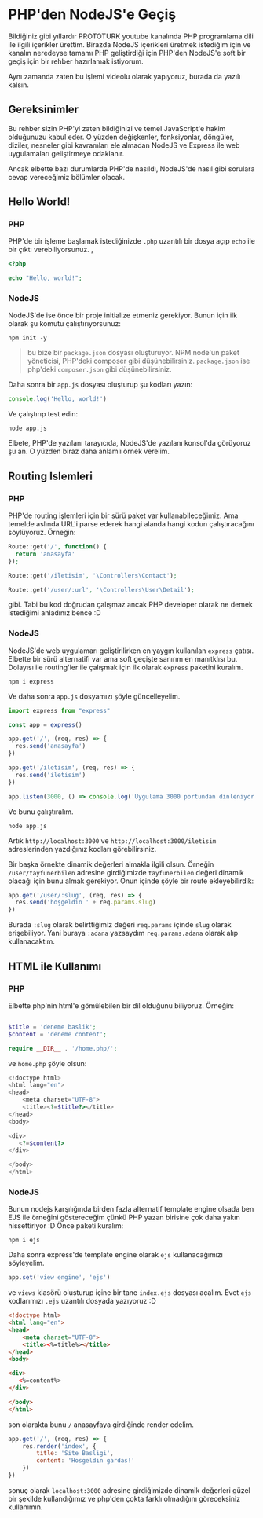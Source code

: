 # PHP'den NodeJS'e Geçiş

Bildiğiniz gibi yıllardır PROTOTURK youtube kanalında PHP programlama dili ile ilgili içerikler ürettim. Birazda NodeJS içerikleri üretmek istediğim için ve kanalın neredeyse tamamı PHP geliştirdiği için PHP'den NodeJS'e soft bir geçiş için bir rehber hazırlamak istiyorum.

Aynı zamanda zaten bu işlemi videolu olarak yapıyoruz, burada da yazılı kalsın.

## Gereksinimler

Bu rehber sizin PHP'yi zaten bildiğinizi ve temel JavaScript'e hakim olduğunuzu kabul eder. O yüzden değişkenler, fonksiyonlar, döngüler, diziler, nesneler gibi kavramları ele almadan NodeJS ve Express ile web uygulamaları geliştirmeye odaklanır.

Ancak elbette bazı durumlarda PHP'de nasıldı, NodeJS'de nasıl gibi sorulara cevap vereceğimiz bölümler olacak.

## Hello World!

### PHP

PHP'de bir işleme başlamak istediğinizde `.php` uzantılı bir dosya açıp `echo` ile bir çıktı verebiliyorsunuz. ,

```php
<?php

echo "Hello, world!";
```

### NodeJS

NodeJS'de ise önce bir proje initialize etmeniz gerekiyor. Bunun için ilk olarak şu komutu çalıştırıyorsunuz:

```shell
npm init -y
```

> bu bize bir `package.json` dosyası oluşturuyor. NPM node'un paket yöneticisi, PHP'deki composer gibi düşünebilirsiniz. `package.json` ise php'deki `composer.json` gibi düşünebilirsiniz.

Daha sonra bir `app.js` dosyası oluşturup şu kodları yazın:

```js
console.log('Hello, world!')
```

Ve çalıştırıp test edin:

```shell
node app.js
```

Elbete, PHP'de yazılanı tarayıcıda, NodeJS'de yazılanı konsol'da görüyoruz şu an. O yüzden biraz daha anlamlı örnek verelim.

## Routing Islemleri

### PHP

PHP'de routing işlemleri için bir sürü paket var kullanabileceğimiz. Ama temelde aslında URL'i parse ederek hangi alanda hangi kodun çalıştıracağını söylüyoruz. Örneğin:

```php
Route::get('/', function() {
  return 'anasayfa'
});

Route::get('/iletisim', '\Controllers\Contact');

Route::get('/user/:url', '\Controllers\User\Detail');
```

gibi. Tabi bu kod doğrudan çalışmaz ancak PHP developer olarak ne demek istediğimi anladınız bence :D

### NodeJS

NodeJS'de web uygulamarı geliştirilirken en yaygın kullanılan `express` çatısı. Elbette bir sürü alternatifi var ama soft geçişte sanırım en manıtklısı bu. Dolayısı ile routing'ler ile çalışmak için ilk olarak `express` paketini kuralım.

```shell
npm i express
```

Ve daha sonra `app.js` dosyamızı şöyle güncelleyelim.

```js
import express from "express"

const app = express()

app.get('/', (req, res) => {
  res.send('anasayfa')
})

app.get('/iletisim', (req, res) => {
  res.send('iletisim')
})

app.listen(3000, () => console.log('Uygulama 3000 portundan dinleniyor'))
```

Ve bunu çalıştıralım.

```shell
node app.js
```

Artık `http://localhost:3000` ve `http://localhost:3000/iletisim` adreslerinden yazdığınız kodları görebilirsiniz.

Bir başka örnekte dinamik değerleri almakla ilgili olsun. Örneğin `/user/tayfunerbilen` adresine girdiğimizde `tayfunerbilen` değeri dinamik olacağı için bunu almak gerekiyor. Onun içinde şöyle bir route ekleyebilirdik:

```js
app.get('/user/:slug', (req, res) => {
  res.send('hoşgeldin ' + req.params.slug)
})
```

Burada `:slug` olarak belirttiğimiz değeri `req.params` içinde `slug` olarak erişebiliyor. Yani buraya `:adana` yazsaydım `req.params.adana` olarak alıp kullanacaktım.

## HTML ile Kullanımı

### PHP

Elbette php'nin html'e gömülebilen bir dil olduğunu biliyoruz. Örneğin:

```php

$title = 'deneme baslik';
$content = 'deneme content';

require __DIR__ . '/home.php/';
```

ve `home.php` şöyle olsun:

```php
<!doctype html>
<html lang="en">
<head>
    <meta charset="UTF-8">
    <title><?=$title?></title>
</head>
<body>

<div>
   <?=$content?>
</div>

</body>
</html>
```

### NodeJS

Bunun nodejs karşılığında birden fazla alternatif template engine olsada ben EJS ile örneğini göstereceğim çünkü PHP yazan birisine çok daha yakın hissettiriyor :D Önce paketi kuralım:

```shell
npm i ejs
```

Daha sonra express'de template engine olarak `ejs` kullanacağımızı söyleyelim.

```js
app.set('view engine', 'ejs')
```

ve `views` klasörü oluşturup içine bir tane `index.ejs` dosyası açalım. Evet `ejs` kodlarımızı `.ejs` uzantılı dosyada yazıyoruz :D

```html
<!doctype html>
<html lang="en">
<head>
    <meta charset="UTF-8">
    <title><%=title%></title>
</head>
<body>

<div>
   <%=content%>
</div>

</body>
</html>
```

son olarakta bunu `/` anasayfaya girdiğinde render edelim.

```js
app.get('/', (req, res) => {
	res.render('index', {
		title: 'Site Basligi',
		content: 'Hosgeldin gardas!'
	})
})
```

sonuç olarak `localhost:3000` adresine girdiğimizde dinamik değerleri güzel bir şekilde kullandığımız ve php'den çokta farklı olmadığını göreceksiniz kullanımın.
